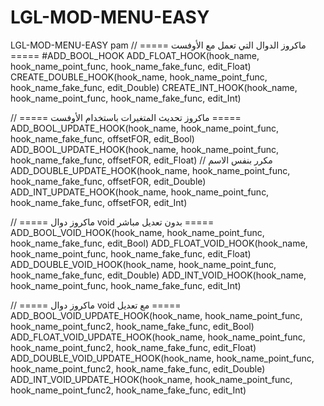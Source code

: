 # LGL-MOD-MENU-EASY
LGL-MOD-MENU-EASY
pam
// ===== ماكروز الدوال التي تعمل مع الأوفست =====
#ADD_BOOL_HOOK
ADD_FLOAT_HOOK(hook_name, hook_name_point_func, hook_name_fake_func, edit_Float)
CREATE_DOUBLE_HOOK(hook_name, hook_name_point_func, hook_name_fake_func, edit_Double)
CREATE_INT_HOOK(hook_name, hook_name_point_func, hook_name_fake_func, edit_Int)

// ===== ماكروز تحديث المتغيرات باستخدام الأوفست =====
ADD_BOOL_UPDATE_HOOK(hook_name, hook_name_point_func, hook_name_fake_func, offsetFOR, edit_Bool)
ADD_BOOL_UPDATE_HOOK(hook_name, hook_name_point_func, hook_name_fake_func, offsetFOR, edit_Float) // مكرر بنفس الاسم
ADD_DOUBLE_UPDATE_HOOK(hook_name, hook_name_point_func, hook_name_fake_func, offsetFOR, edit_Double)
ADD_INT_UPDATE_HOOK(hook_name, hook_name_point_func, hook_name_fake_func, offsetFOR, edit_Int)

// ===== ماكروز دوال void بدون تعديل مباشر =====
ADD_BOOL_VOID_HOOK(hook_name, hook_name_point_func, hook_name_fake_func, edit_Bool)
ADD_FLOAT_VOID_HOOK(hook_name, hook_name_point_func, hook_name_fake_func, edit_Float)
ADD_DOUBLE_VOID_HOOK(hook_name, hook_name_point_func, hook_name_fake_func, edit_Double)
ADD_INT_VOID_HOOK(hook_name, hook_name_point_func, hook_name_fake_func, edit_Int)

// ===== ماكروز دوال void مع تعديل =====
ADD_BOOL_VOID_UPDATE_HOOK(hook_name, hook_name_point_func, hook_name_point_func2, hook_name_fake_func, edit_Bool)
ADD_FLOAT_VOID_UPDATE_HOOK(hook_name, hook_name_point_func, hook_name_point_func2, hook_name_fake_func, edit_Float)
ADD_DOUBLE_VOID_UPDATE_HOOK(hook_name, hook_name_point_func, hook_name_point_func2, hook_name_fake_func, edit_Double)
ADD_INT_VOID_UPDATE_HOOK(hook_name, hook_name_point_func, hook_name_point_func2, hook_name_fake_func, edit_Int)
